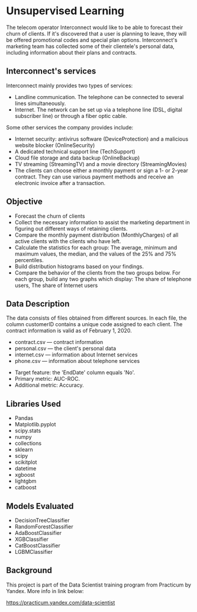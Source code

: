 # Unsupervised Learning

 The telecom operator Interconnect would like to be able to forecast their churn of clients. If it's discovered that a user is planning to leave, they will be offered promotional codes and special plan options. Interconnect's marketing team has collected some of their clientele's personal data, including information about their plans and contracts.

## Interconnect's services
 Interconnect mainly provides two types of services:

* Landline communication. The telephone can be connected to several lines simultaneously.
* Internet. The network can be set up via a telephone line (DSL, digital subscriber line) or through a fiber optic cable.

 Some other services the company provides include:

 * Internet security: antivirus software (DeviceProtection) and a malicious website blocker (OnlineSecurity)
 * A dedicated technical support line (TechSupport)
 * Cloud file storage and data backup (OnlineBackup)
 * TV streaming (StreamingTV) and a movie directory (StreamingMovies)
 * The clients can choose either a monthly payment or sign a 1- or 2-year contract. They can use various payment methods and receive an electronic invoice after a transaction.
 ## Objective
 * Forecast the churn of clients
 * Collect the necessary information to assist the marketing department in figuring out different ways of retaining clients.
 * Compare the monthly payment distribution (MonthlyCharges) of all active clients with the clients who have left. 
 * Calculate the statistics for each group: The average, minimum and maximum values, the median, and the values of the 25% and 75% percentiles. 
 * Build distribution histograms based on your findings.
 * Compare the behavior of the clients from the two groups below. For each group, build any two graphs which display: The share of telephone users, The share of Internet users

 ## Data Description
 The data consists of files obtained from different sources. In each file, the column customerID contains a unique code assigned to each client. The contract information is valid as of February 1, 2020.
 * contract.csv — contract information
 * personal.csv — the client's personal data
 * internet.csv — information about Internet services
 * phone.csv — information about telephone services

  - Target feature: the 'EndDate' column equals 'No'.
  - Primary metric: AUC-ROC.
  - Additional metric: Accuracy.

##  Libraries Used
 * Pandas
 * Matplotlib.pyplot
 * scipy.stats
 * numpy
 * collections
 * sklearn
 * scipy
 * scikitplot
 * datetime
 * xgboost
 * lightgbm
 * catboost

##  Models Evaluated
 * DecisionTreeClassifier
 * RandomForestClassifier
 * AdaBoostClassifier
 * XGBClassifier
 * CatBoostClassifier
 * LGBMClassifier
 

## Background
This project is part of the Data Scientist training program from Practicum by Yandex. More info in link below:

https://practicum.yandex.com/data-scientist

 

